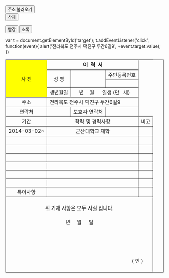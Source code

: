 <html>
<head>
<title>권대현 이력서</title>
  
</head>
<body>
<input type="button" id="target" value="주소 불러오기" />
<script src="./script.js">
</script>
<form>
<input type="button" onclick="remove" value="삭제">
<script sre="./삭제.js">
</script>
</form>
<form>
<input type="button" onClick="document.bgColor='red' " value="빨강">
<input type="button" onClick="document.bgColor='green' " value="초록">
</form>

<table align="center" width="800" border="1" cellspacing="0">
<tr align="center" height = "5">
<td colspan = "3" rowspan="4" bgcolor= "yellow">사 진</td>
<td colspan="5"><b>이&nbsp&nbsp력&nbsp&nbsp서</b></td></tr>
<tr align="center" height = "5"> 
<td rowspan="2">성&nbsp명</td>
<td rowspan="2" colspan="2" width="60"></td>
<td colspan="2">주민등록번호</td>
</tr>
<tr align="center" height = "25">
<td colspan="2"></td>
</tr>
<tr align="center" height = "5">
<td>생년월일</td>
<td colspan="4">년 &nbsp;&nbsp;&nbsp;월 &nbsp;&nbsp;&nbsp;&nbsp; 일생&nbsp;(만 &nbsp;&nbsp;세)</td>
</tr>
<tr>
<td align="center" colspan="3"> 주소 </td>
<td colspan="5">전라북도 전주시 덕진구 두간6길9</td>
</tr>
<tr align="center">
<td colspan="3">연락처 </td>
<td colspan="2"> </td>
<td>보호자 연락처</td>
<td> </td>
</tr>
<tr align="center">
<td colspan="3">기간 </td>
<td colspan="5">학력 및 경력사항</td>
<td colspan="2">비고</td>
</tr>
<tr align="center">
<td colspan="3">2014-03-02~</td>
<td colspan="5">군산대학교 재학</td>
<td colspan="2">&nbsp;</td>
</tr>
<tr align="center">
<td colspan="3">&nbsp;</td>
<td colspan="5">&nbsp;</td>
<td colspan="2">&nbsp;</td>
</tr><tr align="center">
<td colspan="3">&nbsp;</td>
<td colspan="5">&nbsp;</td>
<td colspan="2">&nbsp;</td>
</tr><tr align="center">
<td colspan="3">&nbsp;</td>
<td colspan="5">&nbsp;</td>
<td colspan="2">&nbsp;</td>
</tr><tr align="center">
<td colspan="3">&nbsp;</td>
<td colspan="5">&nbsp;</td>
<td colspan="2">&nbsp;</td>
</tr><tr align="center">
<td colspan="3">&nbsp;</td>
<td colspan="5">&nbsp;</td>
<td colspan="2">&nbsp;</td>
</tr>
<tr align="center">
<td colspan="3">&nbsp;</td>
<td colspan="5">&nbsp;</td>
<td colspan="2">&nbsp;</td>
</tr>
<tr align="center">
<td colspan="3">특이사항</td>
<td colspan="5">&nbsp;</td>
<td>&nbsp;</td>
</tr>
<tr align="center">
<td colspan="10" align="center">
<br/>
위 기재 사항은 모두 사실 입니다.
<br/>
<br/>
년&nbsp&nbsp&nbsp&nbsp&nbsp월&nbsp&nbsp&nbsp&nbsp&nbsp일
<br/>
<br/>
<br/>
<br/>
<br/>
<br/>
&nbsp&nbsp&nbsp&nbsp&nbsp&nbsp&nbsp&nbsp&nbsp&nbsp&nbsp&nbsp&nbsp&nbsp&nbsp&nbsp&nbsp&nbsp&nbsp&nbsp&nbsp&nbsp&nbsp&nbsp&nbsp&nbsp&nbsp&nbsp&nbsp&nbsp&nbsp&nbsp&nbsp&nbsp&nbsp&nbsp&nbsp&nbsp&nbsp&nbsp&nbsp&nbsp&nbsp&nbsp&nbsp&nbsp&nbsp&nbsp&nbsp&nbsp&nbsp&nbsp&nbsp&nbsp&nbsp&nbsp&nbsp&nbsp&nbsp&nbsp&nbsp&nbsp&nbsp&nbsp&nbsp&nbsp&nbsp&nbsp&nbsp&nbsp&nbsp&nbsp&nbsp&nbsp&nbsp&nbsp&nbsp&nbsp&nbsp&nbsp&nbsp&nbsp&nbsp&nbsp&nbsp&nbsp( 인 )
<br/>
<br/>
</tr>
  
  
  
  
  
  
var t = document.getElementById('target');
t.addEventListener('click', function(event){
alert('전라북도 전주시 덕진구 두간6길9', +event.target.value);
})
